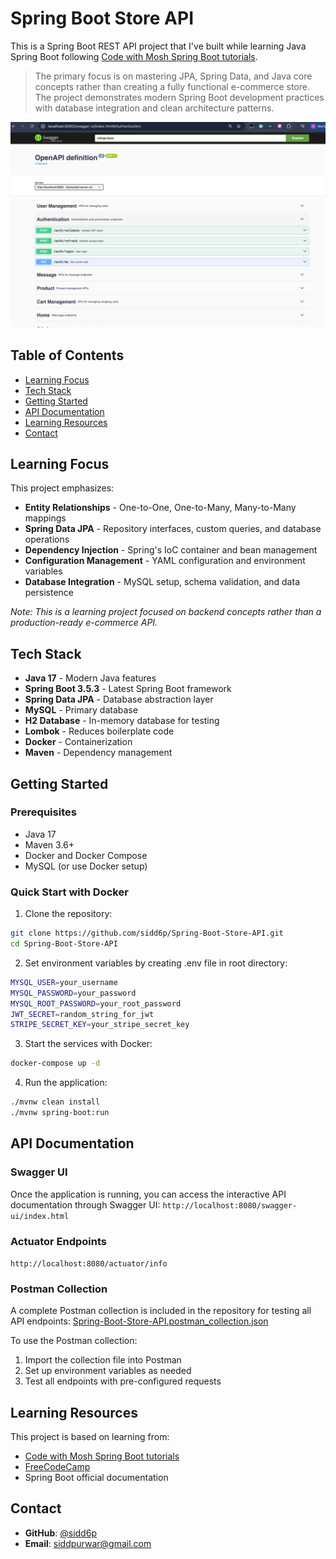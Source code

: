 # Spring Boot Store API

This is a Spring Boot REST API project that I've built while learning Java Spring Boot
following [Code with Mosh Spring Boot tutorials](https://members.codewithmosh.com/courses).
> The primary focus is on mastering JPA, Spring Data, and Java core concepts rather than creating a fully functional
> e-commerce store. The project demonstrates modern Spring Boot development practices with database integration and
> clean
> architecture patterns.

![img.png](Doc/img.png)

## Table of Contents

- [Learning Focus](#learning-focus)
- [Tech Stack](#tech-stack)
- [Getting Started](#getting-started)
- [API Documentation](#api-documentation)
- [Learning Resources](#learning-resources)
- [Contact](#contact)

## Learning Focus

This project emphasizes:

- **Entity Relationships** - One-to-One, One-to-Many, Many-to-Many mappings
- **Spring Data JPA** - Repository interfaces, custom queries, and database operations
- **Dependency Injection** - Spring's IoC container and bean management
- **Configuration Management** - YAML configuration and environment variables
- **Database Integration** - MySQL setup, schema validation, and data persistence

*Note: This is a learning project focused on backend concepts rather than a production-ready e-commerce API.*

## Tech Stack

- **Java 17** - Modern Java features
- **Spring Boot 3.5.3** - Latest Spring Boot framework
- **Spring Data JPA** - Database abstraction layer
- **MySQL** - Primary database
- **H2 Database** - In-memory database for testing
- **Lombok** - Reduces boilerplate code
- **Docker** - Containerization
- **Maven** - Dependency management

## Getting Started

### Prerequisites

- Java 17
- Maven 3.6+
- Docker and Docker Compose
- MySQL (or use Docker setup)

### Quick Start with Docker

1. Clone the repository:

```bash
git clone https://github.com/sidd6p/Spring-Boot-Store-API.git
cd Spring-Boot-Store-API
```

2. Set environment variables by creating .env file in root directory:

```bash
MYSQL_USER=your_username
MYSQL_PASSWORD=your_password
MYSQL_ROOT_PASSWORD=your_root_password
JWT_SECRET=random_string_for_jwt
STRIPE_SECRET_KEY=your_stripe_secret_key
```

3. Start the services with Docker:

```bash
docker-compose up -d
```

4. Run the application:

```bash
./mvnw clean install
./mvnw spring-boot:run
```

## API Documentation

### Swagger UI

Once the application is running, you can access the interactive API documentation through Swagger UI:
`http://localhost:8080/swagger-ui/index.html`

### Actuator Endpoints
`http://localhost:8080/actuator/info`

### Postman Collection

A complete Postman collection is included in the repository for testing all API
endpoints: [Spring-Boot-Store-API.postman_collection.json](./Spring-Boot-Store-API.postman_collection.json)

To use the Postman collection:

1. Import the collection file into Postman
2. Set up environment variables as needed
3. Test all endpoints with pre-configured requests

## Learning Resources

This project is based on learning from:

- [Code with Mosh Spring Boot tutorials](https://members.codewithmosh.com/courses)
- [FreeCodeCamp](https://www.freecodecamp.org/)
- Spring Boot official documentation

## Contact

- **GitHub**: [@sidd6p](https://github.com/sidd6p)
- **Email**: siddpurwar@gmail.com
